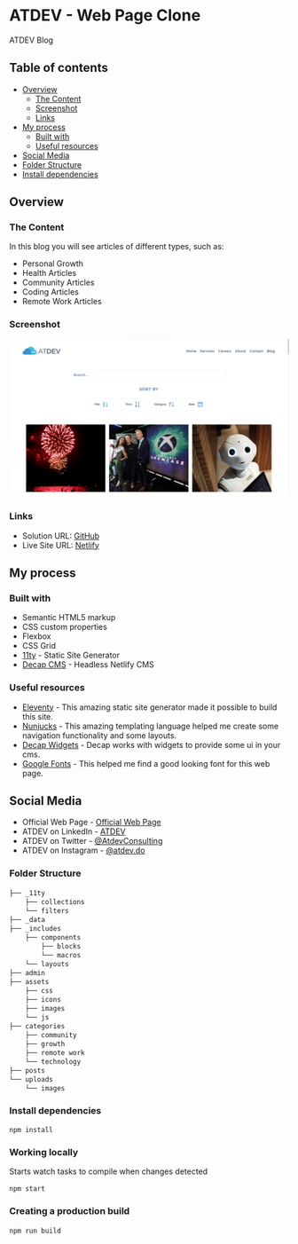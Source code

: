 <!-- @format -->

# ATDEV - Web Page Clone

ATDEV Blog

## Table of contents

- [Overview](#overview)
  - [The Content](#the-content)
  - [Screenshot](#screenshot)
  - [Links](#links)
- [My process](#my-process)
  - [Built with](#built-with)
  - [Useful resources](#useful-resources)
- [Social Media](#social-media)
- [Folder Structure](#folder-structure)
- [Install dependencies](#install-dependencies)

## Overview

### The Content

In this blog you will see articles of different types, such as:

- Personal Growth
- Health Articles
- Community Articles
- Coding Articles
- Remote Work Articles

### Screenshot

![Home](/assets/images/blog-home.png)

### Links

- Solution URL: [GitHub](https://github.com/AdryAtDev/adrydev_atdev_site_blog)
- Live Site URL: [Netlify](https://melodic-pasca-5d1c5d.netlify.app/)

## My process

### Built with

- Semantic HTML5 markup
- CSS custom properties
- Flexbox
- CSS Grid
- [11ty](https://www.11ty.dev/) - Static Site Generator
- [Decap CMS](https://decapcms.org/docs/intro/) - Headless Netlify CMS

### Useful resources

- [Eleventy](https://www.11ty.dev/docs/) - This amazing static site generator made it possible to build this site.
- [Nunjucks](https://www.11ty.dev/docs/languages/nunjucks/) - This amazing templating language helped me create some navigation functionality and some layouts.
- [Decap Widgets](https://decapcms.org/docs/widgets/) - Decap works with widgets to provide some ui in your cms.
- [Google Fonts](https://fonts.google.com/) - This helped me find a good looking font for this web page.

## Social Media

- Official Web Page - [Official Web Page](https://atdev.do/)
- ATDEV on LinkedIn - [ATDEV](https://www.linkedin.com/company/atdev/about/)
- ATDEV on Twitter - [@AtdevConsulting](https://twitter.com/AtdevConsulting)
- ATDEV on Instagram - [@atdev.do](https://www.instagram.com/atdev.do/)

### Folder Structure

```.
├── _11ty
    ├── collections
    └── filters
├── _data
├── _includes
    ├── components
        ├── blocks
        └── macros
    └── layouts
├── admin
├── assets
    ├── css
    ├── icons
    ├── images
    └── js
├── categories
    ├── community
    ├── growth
    ├── remote work
    └── technology
├── posts
└── uploads
    └── images
```

### Install dependencies

```.
npm install
```

### Working locally

Starts watch tasks to compile when changes detected

```.
npm start
```

### Creating a production build

```.
npm run build
```
